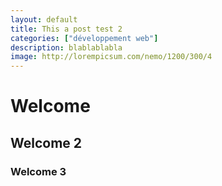 ```yaml
---
layout: default
title: This a post test 2
categories: ["développement web"]
description: blablablabla
image: http://lorempicsum.com/nemo/1200/300/4
---
```

# Welcome

## Welcome 2

### Welcome 3